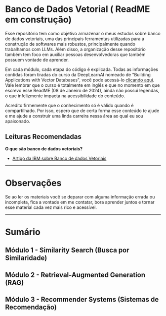 # Banco de Dados Vetorial ( ReadME em construção)
Esse repositório tem como objetivo armazenar o meus estudos sobre banco de dados vetoriais, uma das principais ferramentas utilizadas para a construção de softwares mais robustos, principalmente quando trabalhamos com LLMs. Além disso, a organização desse repositório também tem foco em auxiliar pessoas desenvolvedoras que também possuem vontade de aprender. 

Em cada módulo, cada etapa do código é explicada. Todas as informações contidas foram tiradas do curso da DeepLearnAI nomeado de "Building Applications with Vector Databases", você pode acessá-lo [clicando aqui](https://learn.deeplearning.ai/courses/building-applications-vector-databases). Vale lembrar que o curso é totalmente em inglês e que no momento em que escrevo esse ReadME (08 de Janeiro de 2024), ainda não possui legendas, o que infelizmente impacta na acessibilidade do conteúdo. 

Acredito firmemente que o conhecimento só é válido quando é compartilhado. Por isso, espero que de certa forma esse conteúdo te ajude e me ajude a construir uma linda carreira nessa área ao qual eu sou apaixonado.

## Leituras Recomendadas

**O que são banco de dados vetoriais?**
  - [Artigo da IBM sobre Banco de dados Vetoriais](https://www.ibm.com/br-pt/topics/vector-database)

---

# Observações

Se ao ler os materiais você se deparar com alguma informação errada ou incompleta, fica a vontade em me contatar, bora aprender juntos e tornar esse material cada vez mais rico e acessível. 

---

# Sumário

## **Módulo 1** - Similarity Search (Busca por Similaridade)
## **Módulo 2** - Retrieval-Augmented Generation  (RAG)
## **Módulo 3** - Recommender Systems (Sistemas de Recomendação)
